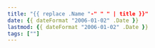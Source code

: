 ```yaml
---
title: "{{ replace .Name "-" " " | title }}"
date: {{ dateFormat "2006-01-02" .Date }}
lastmod: {{ dateFormat "2006-01-02" .Date }}
tags: [""]
---
```


